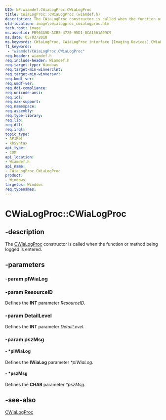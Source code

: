 ```yaml
---
UID: NF:wiamdef.CWiaLogProc.CWiaLogProc
title: CWiaLogProc::CWiaLogProc (wiamdef.h)
description: The CWiaLogProc constructor is called when the function or method being logged is entered.
old-location: image\cwialogproc_cwialogproc.htm
tech.root: image
ms.assetid: FB963A5D-ACB2-4720-95D1-0CA1661A99C9
ms.date: 05/03/2018
ms.keywords: CWiaLogProc, CWiaLogProc interface [Imaging Devices],CWiaLogProc method, CWiaLogProc method [Imaging Devices], CWiaLogProc method [Imaging Devices],CWiaLogProc interface, CWiaLogProc.CWiaLogProc, CWiaLogProc::CWiaLogProc, image.cwialogproc_cwialogproc, wiamdef/CWiaLogProc::CWiaLogProc
f1_keywords:
 - "wiamdef/CWiaLogProc.CWiaLogProc"
req.header: wiamdef.h
req.include-header: Wiamdef.h
req.target-type: Windows
req.target-min-winverclnt: 
req.target-min-winversvr: 
req.kmdf-ver: 
req.umdf-ver: 
req.ddi-compliance: 
req.unicode-ansi: 
req.idl: 
req.max-support: 
req.namespace: 
req.assembly: 
req.type-library: 
req.lib: 
req.dll: 
req.irql: 
topic_type:
- APIRef
- kbSyntax
api_type:
- COM
api_location:
- Wiamdef.h
api_name:
- CWiaLogProc.CWiaLogProc
product:
- Windows
targetos: Windows
req.typenames: 
---
```


# CWiaLogProc::CWiaLogProc

## -description

The [CWiaLogProc](https://docs.microsoft.com/windows-hardware/drivers/ddi/wiamdef/nf-wiamdef-cwialogproc-~cwialogproc) constructor is called when the function or method being logged is entered.

## -parameters

### -param pIWiaLog

### -param ResourceID

Defines the **INT** parameter _ResourceID_.

### -param DetailLevel

Defines the **INT** parameter _DetailLevel_.

### -param pszMsg

#### - *pIWiaLog

Defines the **IWiaLog** parameter _*pIWiaLog_.

#### - *pszMsg

Defines the **CHAR** parameter _*pszMsg_.

## -see-also

[CWiaLogProc](https://docs.microsoft.com/windows-hardware/drivers/ddi/wiamdef/nf-wiamdef-cwialogproc-cwialogproc)

